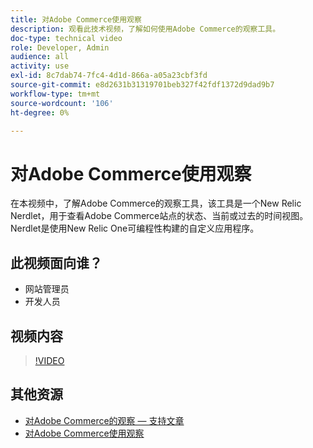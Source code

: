 ```yaml
---
title: 对Adobe Commerce使用观察
description: 观看此技术视频，了解如何使用Adobe Commerce的观察工具。
doc-type: technical video
role: Developer, Admin
audience: all
activity: use
exl-id: 8c7dab74-7fc4-4d1d-866a-a05a23cbf3fd
source-git-commit: e8d2631b31319701beb327f42fdf1372d9dad9b7
workflow-type: tm+mt
source-wordcount: '106'
ht-degree: 0%

---
```


# 对Adobe Commerce使用观察

在本视频中，了解Adobe Commerce的观察工具，该工具是一个New Relic Nerdlet，用于查看Adobe Commerce站点的状态、当前或过去的时间视图。 Nerdlet是使用New Relic One可编程性构建的自定义应用程序。

## 此视频面向谁？

- 网站管理员
- 开发人员

## 视频内容

>[!VIDEO](https://video.tv.adobe.com/v/344444?quality=12&learn=on)

## 其他资源

- [对Adobe Commerce的观察 — 支持文章](https://experienceleague.adobe.com/docs/commerce-knowledge-base/kb/support-tools/observation/observation-adobe-commerce-overview.html?)
- [对Adobe Commerce使用观察](https://experienceleague.adobe.com/docs/commerce-operations/tools/observation-for-adobe-commerce/intro.html)

